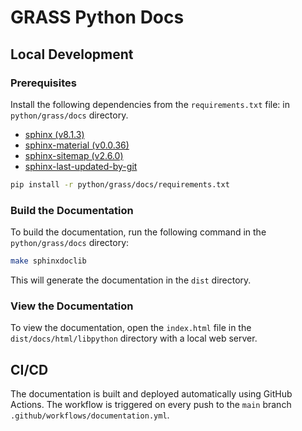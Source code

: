 # GRASS Python Docs

## Local Development

### Prerequisites

Install the following dependencies from the `requirements.txt` file: in
`python/grass/docs` directory.

* [sphinx (v8.1.3)](https://www.sphinx-doc.org/en/master/changes/8.1.html)
* [sphinx-material (v0.0.36)](https://bashtage.github.io/sphinx-material/)
* [sphinx-sitemap (v2.6.0)](https://sphinx-sitemap.readthedocs.io/en/latest/)
* [sphinx-last-updated-by-git](hhttps://github.com/mgeier/sphinx-last-updated-by-git/)

```bash
pip install -r python/grass/docs/requirements.txt
```

### Build the Documentation

To build the documentation, run the following command in the `python/grass/docs`
directory:

```bash
make sphinxdoclib
```

This will generate the documentation in the `dist` directory.

### View the Documentation

To view the documentation, open the `index.html` file in the
`dist/docs/html/libpython`
directory with a local web server.

## CI/CD

The documentation is built and deployed automatically using GitHub Actions.
The workflow is triggered on every push to the `main` branch `.github/workflows/documentation.yml`.
